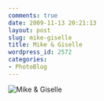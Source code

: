 ```yaml
---
comments: true
date: 2009-11-13 20:21:13
layout: post
slug: mike-giselle
title: Mike & Giselle
wordpress_id: 2572
categories:
- PhotoBlog
---
```


![Mike & Giselle](http://ryanfitzer.com/main/wp-content/uploads/2009/11/photoblog-6.jpg)
